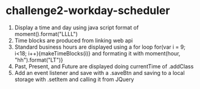 # challenge2-workday-scheduler

1. Display a time and day using java script format of moment().format("LLLL")
2. Time blocks are produced from linking web api
3. Standard business hours are displayed using a for loop for(var i = 9; i<18; i++){makeTimeBlocks(i)} and formating it with moment(hour, "hh").format("LT")}
4. Past, Present, and Future are displayed doing currentTime of .addClass
5. Add an event listener and save with a .saveBtn and saving to a local storage with .setItem and calling it from JQuery